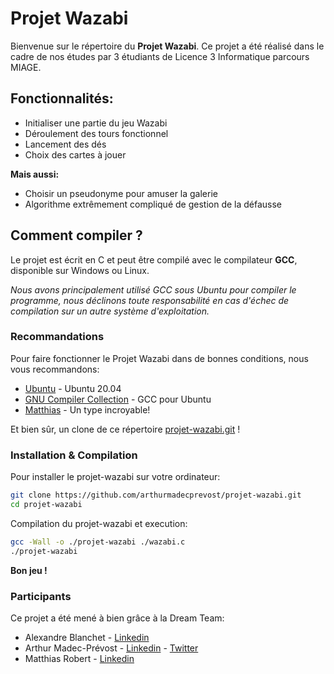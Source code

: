 # Projet Wazabi

Bienvenue sur le répertoire du **Projet Wazabi**. Ce projet a été réalisé dans le cadre de nos études par 3 étudiants de Licence 3 Informatique parcours MIAGE. 

## Fonctionnalités:

  - Initialiser une partie du jeu Wazabi
  - Déroulement des tours fonctionnel
  - Lancement des dés
  - Choix des cartes à jouer

**Mais aussi:**
  - Choisir un pseudonyme pour amuser la galerie
  - Algorithme extrêmement compliqué de gestion de la défausse


## Comment compiler ?

Le projet est écrit en C et peut être compilé avec le compilateur **GCC**, disponible sur Windows ou Linux. 

*Nous avons principalement utilisé GCC sous Ubuntu pour compiler le programme, nous déclinons toute responsabilité en cas d'échec de compilation sur un autre système d'exploitation.*

### Recommandations

Pour faire fonctionner le Projet Wazabi dans de bonnes conditions, nous vous recommandons:

* [Ubuntu](https://ubuntu-fr.org/) - Ubuntu 20.04
* [GNU Compiler Collection](https://doc.ubuntu-fr.org/gcc) - GCC pour Ubuntu
* [Matthias](https://www.linkedin.com/in/matthias-robert-067704175/) - Un type incroyable!

Et bien sûr, un clone de ce répertoire [projet-wazabi.git](https://github.com/arthurmadecprevost/projet-wazabi) !

### Installation & Compilation

Pour installer le projet-wazabi sur votre ordinateur:
```sh
git clone https://github.com/arthurmadecprevost/projet-wazabi.git
cd projet-wazabi
```
Compilation du projet-wazabi et execution:
```sh
gcc -Wall -o ./projet-wazabi ./wazabi.c
./projet-wazabi
```

**Bon jeu !**

### Participants

Ce projet a été mené à bien grâce à la Dream Team:
- Alexandre Blanchet - [Linkedin](https://www.linkedin.com/in/alexandre-blanchet-b325a419b/)
- Arthur Madec-Prévost - [Linkedin](https://www.linkedin.com/in/arthurmadecprevost/) - [Twitter](https://twitter.com/amadecprevost)
- Matthias Robert - [Linkedin](https://www.linkedin.com/in/matthias-robert-067704175/)